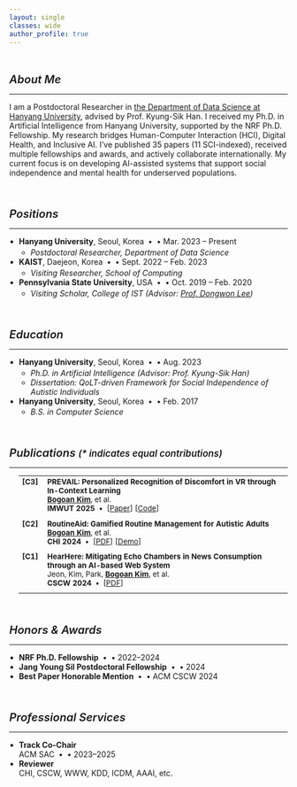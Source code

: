 ```yaml
---
layout: single
classes: wide
author_profile: true
---
```


<style>
  .page-content {
    font-size: 10px;
  }

  .section {
    scroll-margin-top: 80px;
    padding-top: 6px;
    padding-bottom: 6px;
  }

  .section-title {
    font-size: 1.25rem;
    font-weight: 600;
    margin-bottom: 0.5em;
  }

  .my_list {
    list-style-type: disc;
    padding-left: 1.25em;
    margin-top: 0.25em;
  }

  .my_list .inner-ul {
    list-style-type: circle;
    padding-left: 1.5em;
    margin-top: 0.2em;
  }

  .inner-li {
    font-style: italic;
  }

  .dot-sep::before {
    content: " • ";
    padding: 0 0.25em;
  }

  .paper_head {
    vertical-align: top;
    padding-right: 0.75em;
    font-weight: bold;
    white-space: nowrap;
  }

  .paper_content {
    padding-bottom: 0.75em;
  }

  table.my_list {
    width: 100%;
    font-size: 0.95em;
  }

  table.my_list td {
    vertical-align: top;
    padding-bottom: 0.75em;
  }
</style>

<section id="bio" class="section">
  <h5 class="section-title">About Me</h5>
  <hr class="sep">
  <p>
    I am a Postdoctoral Researcher in <a href="https://datascience.hanyang.ac.kr">the Department of Data Science at Hanyang University</a>, advised by Prof. Kyung-Sik Han.  
    I received my Ph.D. in Artificial Intelligence from Hanyang University, supported by the NRF Ph.D. Fellowship.  
    My research bridges Human-Computer Interaction (HCI), Digital Health, and Inclusive AI.  
    I’ve published 35 papers (11 SCI-indexed), received multiple fellowships and awards, and actively collaborate internationally.  
    My current focus is on developing AI-assisted systems that support social independence and mental health for underserved populations.
  </p>
</section>

<section id="exp" class="section">
  <h5 class="section-title">Positions</h5>
  <hr class="sep">
  <ul class="my_list">
    <li><strong class="title">Hanyang University</strong>, Seoul, Korea <span class="dot-sep">&#8226;</span> Mar. 2023 – Present
      <ul class="inner-ul">
        <li class="inner-li"><i>Postdoctoral Researcher, Department of Data Science</i></li>
      </ul>
    </li>
    <li><strong class="title">KAIST</strong>, Daejeon, Korea <span class="dot-sep">&#8226;</span> Sept. 2022 – Feb. 2023
      <ul class="inner-ul">
        <li class="inner-li"><i>Visiting Researcher, School of Computing</i></li>
      </ul>
    </li>
    <li><strong class="title">Pennsylvania State University</strong>, USA <span class="dot-sep">&#8226;</span> Oct. 2019 – Feb. 2020
      <ul class="inner-ul">
        <li class="inner-li"><i>Visiting Scholar, College of IST</i> (Advisor: <a href="https://pike.psu.edu/dongwon/">Prof. Dongwon Lee</a>)</li>
      </ul>
    </li>
  </ul>
</section>

<section id="edu" class="section">
  <h5 class="section-title">Education</h5>
  <hr class="sep">
  <ul class="my_list">
    <li><strong class="title">Hanyang University</strong>, Seoul, Korea <span class="dot-sep">&#8226;</span> Aug. 2023
      <ul class="inner-ul">
        <li class="inner-li"><i>Ph.D. in Artificial Intelligence</i> (Advisor: Prof. Kyung-Sik Han)</li>
        <li class="inner-li">Dissertation: QoLT-driven Framework for Social Independence of Autistic Individuals</li>
      </ul>
    </li>
    <li><strong class="title">Hanyang University</strong>, Seoul, Korea <span class="dot-sep">&#8226;</span> Feb. 2017
      <ul class="inner-ul">
        <li class="inner-li"><i>B.S. in Computer Science</i></li>
      </ul>
    </li>
  </ul>
</section>

<section id="pub" class="section">
  <h5 class="section-title">Publications <small>(* indicates equal contributions)</small></h5>
  <hr class="sep">
  <table class="my_list">
    <tr>
      <td class="paper_head"><strong>[C3]</strong></td>
      <td class="paper_content">
        <strong class="title">PREVAIL: Personalized Recognition of Discomfort in VR through In-Context Learning</strong><br>
        <strong><u>Bogoan Kim</u></strong>, et al. <br>
        <span class="venue conf"><strong>IMWUT 2025</strong></span>
        <span class="dot-sep"></span> [<a href="#">Paper</a>] [<a href="#">Code</a>]
      </td>
    </tr>
    <tr>
      <td class="paper_head"><strong>[C2]</strong></td>
      <td class="paper_content">
        <strong class="title">RoutineAid: Gamified Routine Management for Autistic Adults</strong><br>
        <strong><u>Bogoan Kim</u></strong>, et al. <br>
        <span class="venue conf"><strong>CHI 2024</strong></span>
        <span class="dot-sep"></span> [<a href="#">PDF</a>] [<a href="#">Demo</a>]
      </td>
    </tr>
    <tr>
      <td class="paper_head"><strong>[C1]</strong></td>
      <td class="paper_content">
        <strong class="title">HearHere: Mitigating Echo Chambers in News Consumption through an AI-based Web System</strong><br>
        Jeon, Kim, Park, <strong><u>Bogoan Kim</u></strong>, et al. <br>
        <span class="venue conf"><strong>CSCW 2024</strong></span>
        <span class="dot-sep"></span> [<a href="#">PDF</a>]
      </td>
    </tr>
  </table>
</section>

<section id="honors" class="section">
  <h5 class="section-title">Honors & Awards</h5>
  <hr class="sep">
  <ul class="my_list">
    <li><strong class="title">NRF Ph.D. Fellowship</strong> <span class="dot-sep">&#8226;</span> 2022–2024</li>
    <li><strong class="title">Jang Young Sil Postdoctoral Fellowship</strong> <span class="dot-sep">&#8226;</span> 2024</li>
    <li><strong class="title">Best Paper Honorable Mention</strong> <span class="dot-sep">&#8226;</span> ACM CSCW 2024</li>
  </ul>
</section>

<section id="services" class="section">
  <h5 class="section-title">Professional Services</h5>
  <hr class="sep">
  <ul class="my_list">
    <li><strong class="title">Track Co-Chair</strong> <br> ACM SAC <span class="dot-sep">&#8226;</span> 2023–2025</li>
    <li><strong class="title">Reviewer</strong> <br> CHI, CSCW, WWW, KDD, ICDM, AAAI, etc.</li>
  </ul>
</section>
